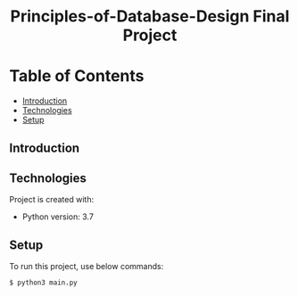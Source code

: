 # <p align="center">Principles-of-Database-Design Final Project</p>

# Table of Contents
- [Introduction](https://github.com/mohammadtavakoli78/Principles-of-Database-Design#introduction)
- [Technologies](https://github.com/mohammadtavakoli78/Principles-of-Database-Design#technologies)
- [Setup](https://github.com/mohammadtavakoli78/Principles-of-Database-Design#setup)

## Introduction

## Technologies
Project is created with:
* Python version: 3.7

## Setup
To run this project, use below commands:
```
$ python3 main.py
```

